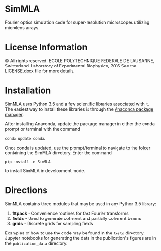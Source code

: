 # SimMLA

Fourier optics simulation code for super-resolution microscopes
utilizing microlens arrays.

# License Information

© All rights reserved. ECOLE POLYTECHNIQUE FEDERALE DE LAUSANNE,
Switzerland, Laboratory of Experimental Biophysics, 2016
See the LICENSE.docx file for more details.

# Installation

SimMLA uses Python 3.5 and a few scientific libraries associated with
it. The easiest way to install these libraries is through the
[Anaconda package manager](https://www.continuum.io/downloads).

After installing Anaconda, update the package manager in either the
conda prompt or terminal with the command

`conda update conda`.

Once conda is updated, use the prompt/terminal to navigate to the
folder containing the SimMLA directory. Enter the command

`pip install -e SimMLA`

to install SimMLA in development mode.

# Directions

SimMLA contains three modules that may be used in any Python 3.5
library:

1. **fftpack** - Convenience routines for fast Fourier transforms
2. **fields** - Used to generate coherent and partially coherent beams
3. **grids**  - Discrete grids for sampling fields

Examples of how to use the code may be found in the `tests` directory.
Jupyter notebooks for generating the data in the publication's figures
are in the `publication_data` directory.

